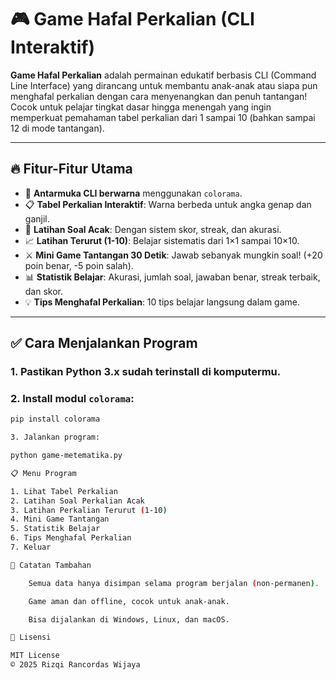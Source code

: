 # 🎮 Game Hafal Perkalian (CLI Interaktif)

**Game Hafal Perkalian** adalah permainan edukatif berbasis CLI (Command Line Interface) yang dirancang untuk membantu anak-anak atau siapa pun menghafal perkalian dengan cara menyenangkan dan penuh tantangan! Cocok untuk pelajar tingkat dasar hingga menengah yang ingin memperkuat pemahaman tabel perkalian dari 1 sampai 10 (bahkan sampai 12 di mode tantangan).

---

## 🔥 Fitur-Fitur Utama

- 🎨 **Antarmuka CLI berwarna** menggunakan `colorama`.
- 📋 **Tabel Perkalian Interaktif**: Warna berbeda untuk angka genap dan ganjil.
- 🧠 **Latihan Soal Acak**: Dengan sistem skor, streak, dan akurasi.
- 📈 **Latihan Terurut (1-10)**: Belajar sistematis dari 1×1 sampai 10×10.
- ⚔️ **Mini Game Tantangan 30 Detik**: Jawab sebanyak mungkin soal! (+20 poin benar, -5 poin salah).
- 📊 **Statistik Belajar**: Akurasi, jumlah soal, jawaban benar, streak terbaik, dan skor.
- 💡 **Tips Menghafal Perkalian**: 10 tips belajar langsung dalam game.

---

## ✅ Cara Menjalankan Program

### 1. Pastikan Python 3.x sudah terinstall di komputermu.

### 2. Install modul `colorama`:

```bash
pip install colorama

3. Jalankan program:

python game-metematika.py

📋 Menu Program

1. Lihat Tabel Perkalian  
2. Latihan Soal Perkalian Acak  
3. Latihan Perkalian Terurut (1-10)  
4. Mini Game Tantangan  
5. Statistik Belajar  
6. Tips Menghafal Perkalian  
7. Keluar  

📌 Catatan Tambahan

    Semua data hanya disimpan selama program berjalan (non-permanen).

    Game aman dan offline, cocok untuk anak-anak.

    Bisa dijalankan di Windows, Linux, dan macOS.

📜 Lisensi

MIT License
© 2025 Rizqi Rancordas Wijaya
